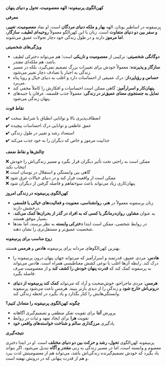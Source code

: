 **کهن‌الگوی پرسِفونه: الهه معصومیت، تحول و دنیای پنهان**

**معرفی**

پِرسِفونه در اساطیر یونان، الهه **بهار و ملکه دنیای مردگان** است. او نماد **معصومیت، تغییر، و سفر بین دو دنیای متفاوت** است. زنان با این کهن‌الگو معمولاً **روحیه‌ای لطیف، سازگار، اما مرموز** دارند و در طول زندگی خود دچار تحولات عمیق می‌شوند.

**ویژگی‌های شخصیتی**

- **دوگانگی شخصیتی**: ترکیبی از **معصومیت و تاریکی** است؛ هم می‌تواند دخترکی لطیف باشد، هم ملکه‌ای مقتدر.
- **سازگار و پذیرنده**: معمولاً خودش برای تغییرات بزرگ تصمیم نمی‌گیرد، بلکه در مسیر زندگی به اجبار یا تصادف دچار تغییر می‌شود.
- **حساس و رؤیاپرداز**: درک عمیقی از احساسات دارد و اغلب به دنیای خیال و رویا پناه می‌برد.
- **پنهان‌کار و اسرارآمیز**: گاهی ممکن است احساسات و افکارش را کاملاً مخفی کند.
- **تمایل به جستجوی معنای عمیق‌تر در زندگی**: معمولاً جذب فلسفه، عرفان یا جنبه‌های پنهان زندگی می‌شود.

**نقاط قوت**

✔️ انعطاف‌پذیری بالا و توانایی انطباق با شرایط سخت  
✔️ عمق عاطفی و توانایی درک احساسات پیچیده  
✔️ استعداد رشد و تغییر در طول زندگی  
✔️ جذابیت مرموز و خاص که دیگران را به خود جذب می‌کند

**چالش‌ها و نقاط ضعف**

❌ ممکن است به راحتی تحت تأثیر دیگران قرار بگیرد و مسیر زندگی‌اش را خودش انتخاب نکند  
❌ گاهی بین وابستگی و استقلال در نوسان است  
❌ ممکن است از واقعیت فرار کند و در دنیای خیالات غرق شود  
❌ پنهان‌کاری زیاد می‌تواند باعث سوءتفاهم و فاصله گرفتن از دیگران شود

**کهن‌الگوی پرسِفونه در زندگی امروز**

- زنان پرسفونه معمولاً در **هنر، روانشناسی، معنویت و فعالیت‌های خیالی یا فلسفی** درخشش دارند.
- به عنوان **مشاور، روان‌درمانگر یا کسی که به افراد در گذر از بحران‌ها کمک می‌کند**، بسیار موفق هستند.
- در روابط شخصی، ممکن است ابتدا **دخترکی وابسته** به نظر برسند، اما بعدها شخصیت عمیق‌تر و مستقل‌تری را نشان دهند.

**زوج مناسب برای پرسِفونه**

بهترین کهن‌الگوهای مردانه برای پرسِفونه **هادس** و **هرمس** هستند.

- **هادس**: مردی عمیق، قدرتمند و اسرارآمیز که می‌تواند جهان پنهان درون پرسِفونه را درک کند. رابطه آن‌ها اغلب با نوعی کشش مغناطیسی همراه است. هادس می‌تواند به پرسفونه کمک کند که **قدرت پنهان خودش را کشف کند** و از معصومیت صرف فاصله بگیرد.

- **هرمس**: مردی ماجراجو، خوش‌صحبت و آزاد که می‌تواند **کمک کند پرسِفونه از دنیای درونی‌اش خارج شود** و زندگی را از دیدی بازتر ببیند. هرمس باعث می‌شود پرسفونه وابستگی‌هایش را کنار بگذارد و یاد بگیرد در لحظه زندگی کند.

**چگونه کهن‌الگوی پرسِفونه را متعادل کنیم؟**

- پرورش **آتنا** برای تقویت تفکر منطقی و تصمیم‌گیری آگاهانه
- تقویت **هرا** برای ایجاد تعهد و ثبات در روابط
- یادگیری **مرزگذاری سالم و شناخت خواسته‌های واقعی خود**

**نتیجه‌گیری**

پرسِفونه کهن‌الگوی **تحول، رشد و حرکت بین دو دنیای مختلف** است. او در ابتدا دختری معصوم و وابسته است، اما در مسیر زندگی به زنی **مقتدر و آگاه** تبدیل می‌شود. اگر بتواند یاد بگیرد که خودش تصمیم‌گیرنده زندگی‌اش باشد، می‌تواند هم از معصومیتش لذت ببرد و هم از قدرت پنهانی که در درونش نهفته است.
